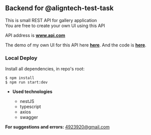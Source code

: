 ## **Backend for @aligntech-test-task**

This is small REST API for gallery application<br />
You are free to create your own UI using this API<br />

API address is **www.api.com**

The demo of my own UI for this API here <a href="https://github.com/ieffai/k-cloud-client" target="_blank">**here**</a>.
And the code is <a href="https://github.com/ieffai/k-cloud-client" target="_blank">**here**</a>.

### Local Deploy

Install all dependencies, in repo's root:

```
$ npm install
$ npm run start:dev
```

- **Used technologies**

  - nestJS
  - typescript
  - axios
  - swagger

**For suggestions and errors:**
4923920@gmail.com
